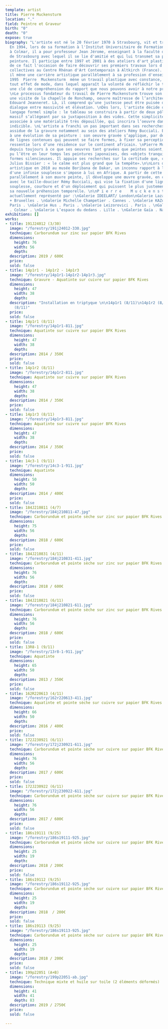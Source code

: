 ```yaml
---
template: artist
title: Pierre Muckensturm
location: "."
field: Peintre et Graveur
birth: "0"
death: "0"
expose: true
biography: "L'artiste est né le 20 février 1970 à Strasbourg, vit et travaille à Colmar.
  En 1994, lors de sa formation à l'Institut Universitaire de Formation des Maîtres
  à Colmar, il a pour professeur Jean Jérome, enseignant à la faculté d'arts plastiques
  de Strasbourg avec lequel il se lie d'amitié et qui lui transmet sa passion de la
  peinture. Il participe entre 1997 et 2001 à des ateliers d'art plastiques et aura
  de ce fait l'occasion de faire découvrir ses premiers travaux lors d'expositions
  collectives au Centre Rhénan d'Art Contemporain à Altkirch (France). \nDepuis lors
  il mène une carrière artistique parallèlement à sa profession d'enseignant spécialisé.\n\nDepuis
  1995  Pierre  Muckensturm  mène un travail plastique avec constance, distant de
  tout effet de mode, dans lequel apparaît la volonté de réfléchir le tableau comme
  une clé de compréhension du rapport que nous pouvons avoir à notre propre temporalité.
  \nLe processus fondateur du travail de Pierre Muckensturm trouve son origine dans
  une visite de la chapelle de Ronchamp, oeuvre maîtresse de l’architecte Charles
  Edouard Jeanneret. Là, il comprend qu’une justesse peut être puisée dans un subtil
  dialogue entre massivité et élévation. \nDès lors, l'artiste décide d’adopter un
  langage formel simple : le tableau se construira à partir de deux pôles : un tracé
  massif s’allégeant par sa juxtaposition à des vides. Cette simplicité formelle sera
  associée à une matérialité très dépouillée, qui inscrira l’oeuvre dans un temps
  indicible. \nL'artiste a franchi un pas important dans ses recherches par une pratique
  assidue de la gravure notamment au sein des ateliers Rémy Bucciali. Elle participe
  à une évolution de sa peinture : son oeuvre gravée s’applique, par des déploiements
  de lignes contenues qui peuvent se faire formes, à fixer sa perception temporelle
  ressentie lors d’une résidence sur le continent africain. \nPierre Muckensturm veille
  depuis toujours à ce que ses oeuvres tant gravées que peintes soient, comme ont
  pu l’être en leur temps les peintures japonaises, des «objets tranquilles», des
  formes silencieuses. Il appuie ses recherches sur la certitude que, comme a pu l’affirmer
  Julius Bissier : « le calme est plus grand que la tempête».\n\nLors d'une résidence
  artistique en 2010 au musée Boribana de Dakar, un inconnu rapport à la temporalité
  d'une infinie souplesse s'impose à lui en Afrique. A partir de cette expérience,
  parallèlement à son œuvre peinte, il développe une œuvre gravée, en collaboration
  avec le taille-doucier Rémy Bucciali, qui vise la fixation d'une ligne/forme d'une
  souplesse, courbure et d'un déploiement qui puissent le plus justement exprimer
  sa nouvelle préhension temporelle. \n\nP i e r r e    M u c k e n s t u r m  est
  actuellement représenté par :\nGalerie IDEELART/ London\nGalerie Lazarew . Paris
  + Bruxelles . \nGalerie Michelle Champetier . Cannes . \nGalerie KAZoART . www .
  Paris . \nGalerie Hus . Paris . \nGalerie Leizorovici . Paris . \nGalerie Rémy Bucciali
  . Colmar . \nGalerie L’espace du dedans . Lille . \nGalerie Gaïa . Nantes ."
exhibitions: []
works:
- title: 191J24012 (3/30)
  image: "/forestry/191j24012-330.jpg"
  technique: Carborundum sur zinc sur papier BFK Rives
  dimensions:
    height: 76
    width: 56
    depth: 
  description: 2019 / 600€
  price: 
  sold: false
- title: 14p1r1 - 14p1r2 - 14p1r3
  image: "/forestry/14p1r1-14p1r2-14p1r3.jpg"
  technique: Gravure - Aquatinte sur cuivre sur papier BFK Rives
  dimensions:
    height: 47
    width: 38
    depth: 
  description: "Installation en triptyque \n\n14p1r1 (8/11)\n14p1r2 (8/11)\n14p1r3
    (8/11)"
  price: 
  sold: false
- title: 14p1r1 (8/11)
  image: "/forestry/14p1r1-811.jpg"
  technique: Aquatinte sur cuivre sur papier BFK Rives
  dimensions:
    height: 47
    width: 38
    depth: 
  description: 2014 / 350€
  price: 
  sold: false
- title: 14p1r2 (8/11)
  image: "/forestry/14p1r2-811.jpg"
  technique: Aquatinte sur cuivre sur papier BFK Rives
  dimensions:
    height: 47
    width: 38
    depth: 
  description: 2014 / 350€
  price: 
  sold: false
- title: 14p1r3 (8/11)
  image: "/forestry/14p1r3-811.jpg"
  technique: Aquatinte sur cuivre sur papier BFK Rives
  dimensions:
    height: 47
    width: 38
    depth: 
  description: 2014 / 350€
  price: 
  sold: false
- title: 14c3-1 (9/11)
  image: "/forestry/14c3-1-911.jpg"
  technique: Aquatinte
  dimensions:
    height: 50
    width: 50
    depth: 
  description: 2014 / 400€
  price: 
  sold: false
- title: 184J210811 (4/7)
  image: "/forestry/184j210811-47.jpg"
  technique: Carborundum et pointe sèche sur zinc sur papier BFK Rives
  dimensions:
    height: 75
    width: 56
    depth: 
  description: 2018 / 600€
  price: 
  sold: false
- title: 184J210831 (4/11)
  image: "/forestry/184j210831-411.jpg"
  technique: Carborundum et pointe sèche sur zinc sur papier BFK Rives
  dimensions:
    height: 76
    width: 56
    depth: 
  description: 2018 / 600€
  price: 
  sold: false
- title: 184J210821 (6/11)
  image: "/forestry/184j210821-611.jpg"
  technique: Carborundum et pointe sèche sur zinc sur papier BFK Rives
  dimensions:
    height: 76
    width: 56
    depth: 
  description: 2018 / 600€
  price: 
  sold: false
- title: 13R8-1 (9/11)
  image: "/forestry/13r8-1-911.jpg"
  technique: Aquatinte
  dimensions:
    height: 65
    width: 50
    depth: 
  description: 2013 / 350€
  price: 
  sold: false
- title: 162R220613 (4/11)
  image: "/forestry/162r220613-411.jpg"
  technique: Aquatinte et pointe sèche sur cuivre sur papier BFK Rives
  dimensions:
    height: 66
    width: 50
    depth: 
  description: 2016 / 400€
  price: 
  sold: false
- title: 172J230921 (6/11)
  image: "/forestry/172j230921-611.jpg"
  technique: Carborundum et pointe sèche sur cuivre sur papier BFK Rives
  dimensions:
    height: 76
    width: 56
    depth: 
  description: 2017 / 600€
  price: 
  sold: false
- title: 172J230922 (6/11)
  image: "/forestry/172j230922-611.jpg"
  technique: Carborundum et pointe sèche sur cuivre sur papier BFK Rives
  dimensions:
    height: 76
    width: 56
    depth: 
  description: 2017 / 600€
  price: 
  sold: false
- title: 186s19111 (9/25)
  image: "/forestry/186s19111-925.jpg"
  technique: Carborundum et pointe sèche sur cuivre sur papier BFK Rives
  dimensions:
    height: 25
    width: 19
    depth: 
  description: 2018 / 200€
  price: 
  sold: false
- title: 186s19112 (9/25)
  image: "/forestry/186s19112-925.jpg"
  technique: Carborundum et pointe sèche sur cuivre sur papier BFK Rives
  dimensions:
    height: 25
    width: 19
    depth: 
  description: 2018  / 200€
  price: 
  sold: false
- title: 186s19113 (9/25)
  image: "/forestry/186s19113-925.jpg"
  technique: Carborundum et pointe sèche sur cuivre sur papier BFK Rives
  dimensions:
    height: 25
    width: 19
    depth: 
  description: 2018 / 200€
  price: 
  sold: false
- title: 199p22051 (A+B)
  image: "/forestry/199p22051-ab.jpg"
  technique: Technique mixte et huile sur toile (2 éléments déformés)
  dimensions:
    height: 41
    width: 41
    depth: 83
  description: 2019 / 2750€
  price: 
  sold: false

---
```

